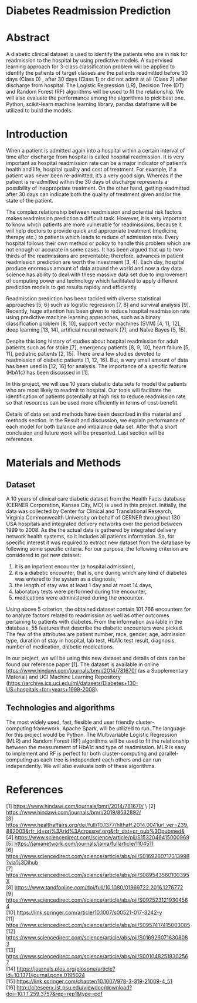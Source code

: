 # Diabetes Readmission Prediction

# Abstract
A diabetic clinical dataset is used to identify the patients who are in risk for readmission to the hospital by using predictive models.  A supervised learning approach for 3-class classification problem will be applied to identify the patients of target classes are the patients readmitted before 30 days (Class 0) , after 30 days (Class 1) or did not admit at all (Class 2) after discharge from hospital. The Logistic Regression (LR), Decision Tree (DT) and Random Forest (RF) algorithms will be used to fit the relationship. We will also evaluate the performance among the algorithms to pick best one. Python, scikit-learn machine learning library, pandas dataframe will be utilized to build the models.

# Introduction
When a patient is admitted again into a hospital within a certain interval of time after discharge from hospital is called hospital readmission. It is very important as hospital readmission rate can be a major indicator of patient’s health and life, hospital quality and cost of treatment. For example, if a patient was never been re-admitted, it’s a very good sign. Whereas if the patient is re-admitted within the 30 days of discharge represents a possibility of inappropriate treatment. On the other hand, getting readmitted after 30 days can indicate both the quality of treatment given and/or the state of the patient. 

The complex relationship between readmission and potential risk factors makes readmission prediction a difficult task. However, it is very important to know which patients are more vulnerable for readmissions, because it will help doctors to provide quick and appropriate treatment (medicine, therapy etc.) to patients which leads to reduce of admission rate.  Every hospital follows their own method or policy to handle this problem which are not enough or accurate in some cases.  It has been argued that up to two-thirds of the readmissions are preventable; therefore, advances in patient readmission prediction are worth the investment [3, 4].  Each day, hospital produce enormous amount of data around the world and now a day data science has ability to deal with these massive data set due to improvement of computing power and technology which facilitated to apply different prediction models to get results rapidly and efficiently.  

Readmission prediction has been tackled with diverse statistical approaches [5, 6] such as logistic regression [7, 8] and survival analysis [9].  Recently, huge attention has been given to reduce hospital readmission rate using predictive machine learning approaches, such as a binary classification problem [8, 10], support vector machines (SVM) [4, 11, 12], deep learning [13, 14], artificial neural network [7], and Naïve Bayes [5, 15].  

Despite this long history of studies about hospital readmission for adult patients such as for stoke [7], emergency patients [8, 9, 10], heart failure [5, 11], pediatric patients [2, 15]. There are a few studies devoted to readmission of diabetic patients [1, 12, 16]. But, a very small amount of data has been used in [12, 16] for analysis. The importance of a specific feature (HbA1c) has been discussed in [1].  

In this project, we will use 10 years diabatic data sets to model the patients who are most likely to readmit to hospital. Our tools will facilitate the identification of patients potentially at high risk to reduce readmission rate so that resources can be used more efficiently in terms of cost-benefit.

Details of data set and methods have been described in the material and methods section. In the Result and discussion, we explain performance of each model for both balance and imbalance data set. After that a short conclusion and future work will be presented. Last section will be references. 

# Materials and Methods
## Dataset
A 10 years of clinical care diabetic dataset from the Health Facts database (CERNER Corporation, Kansas City, MO) is used in this project. Initially, the data was collected by Center for Clinical and Translational Research, Virginia Commonwealth University on behalf of CERNER throughout 130 USA hospitals and integrated delivery networks over the period between 1999 to 2008. As the the actual data is gathered by integrated delivery network health systems, so it includes all patients information. So, for specific interest it was required to extract new dataset from the database by following some specific criteria. For our purpose, the following criterion are considered to get new dataset:

1. it is an inpatient encounter (a hospital admission),
2. it is a diabetic encounter, that is, one during which any kind of diabetes was entered to the system as a diagnosis,
3. the length of stay was at least 1 day and at most 14 days,
4. laboratory tests were performed during the encounter,
5. medications were administered during the encounter.

Using above 5 criterion, the obtained dataset contain 101,766 encounters for to analyze factors related to readmission as well as other outcomes pertaining to patients with diabetes. From the information available in the database, 55 features that describe the diabetic encounters were picked. The few of the attributes are patient number, race, gender, age, admission type, duration of stay in hospital, lab test, HbA1c test result, diagnosis, number of medication, diabetic medications. 

In our project, we will be using this new dataset and details of data can be found our  reference paper [1]. The dataset is available in online https://www.hindawi.com/journals/bmri/2014/781670/ (as a Supplementary Material) and UCI Machine Learning Repository  (https://archive.ics.uci.edu/ml/datasets/Diabetes+130-US+hospitals+for+years+1999-2008). 

## Technologies and algorithms
The most widely used, fast, flexible and user friendly cluster-computing framework, Apache Spark, will be utilized to run. The language for this project would be Python. The Multivariable Logistic Regression (MLR) and Random Forest (RF) algorithms will be used to fit the relationship between the measurement of HbA1c and type of readmission. MLR is easy to implement and RF is perfect for both cluster-computing and parallel-computing as each tree is independent each others and can run independently. We will also evaluate both of these algorithms. 

# References

[1] https://www.hindawi.com/journals/bmri/2014/781670/  \ 
[2] https://www.hindawi.com/journals/bmri/2019/8532892/ \
[3] https://www.healthaffairs.org/doi/full/10.1377/hlthaff.2014.0041url_ver=Z39.882003&rfr_id=ori%3Arid%3Acrossref.org&rfr_dat=cr_pub%3Dpubmed& \
[4] https://www.sciencedirect.com/science/article/pii/S1532046415000969 \
[5] https://jamanetwork.com/journals/jama/fullarticle/1104511 \
[6] https://www.sciencedirect.com/science/article/abs/pii/S0169260717313998?via%3Dihub \
[7] https://www.sciencedirect.com/science/article/abs/pii/S089543560100395X \
[8] https://www.tandfonline.com/doi/full/10.1080/01969722.2016.1276772 \
[9] https://www.sciencedirect.com/science/article/abs/pii/S0925231219304564 \
[10] https://link.springer.com/article/10.1007/s00521-017-3242-y \
[11] https://www.sciencedirect.com/science/article/abs/pii/S0957417415003085 \
[12] https://www.sciencedirect.com/science/article/abs/pii/S0169260718308083 \
[13] https://www.sciencedirect.com/science/article/abs/pii/S0010482518302567 \
[14] https://journals.plos.org/plosone/article?id=10.1371/journal.pone.0195024 \
[15] https://link.springer.com/chapter/10.1007/978-3-319-21009-4_51 \
[16] http://citeseerx.ist.psu.edu/viewdoc/download?doi=10.1.1.259.3757&rep=rep1&type=pdf
